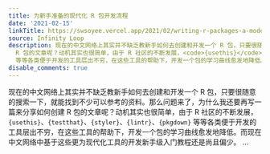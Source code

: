 ```yaml
---
title: 为新手准备的现代化 R 包开发流程
date: '2021-02-15'
linkTitle: https://swsoyee.vercel.app/2021/02/writing-r-packages-a-modern-workflow-for-beginners/
source: Infinity Loop
description: 现在的中文网络上其实并不缺乏教新手如何去创建和开发一个 R 包，只要很随意的搜索一下，就能找到不少可以参考的资料。那么问题来了，为什么我还要再写一篇来分享如何创建
  R 包的文章呢？动机其实也很简单，由于 R 社区的不断发展，<code>{usethis}</code>、<code>{testthat}</code>、<code>{styler}</code>、<code>{lintr}</code>、<code>{pkgdown}</code>
  等等各类便于开发的工具层出不穷，在这些工具的帮助下，开发一个包的学习曲线愈发地降低。而现在中文网络中基于这些更为现代化工具的开发新手级入门教程还是尚且偏少。 ...
disable_comments: true
---
```

现在的中文网络上其实并不缺乏教新手如何去创建和开发一个 R 包，只要很随意的搜索一下，就能找到不少可以参考的资料。那么问题来了，为什么我还要再写一篇来分享如何创建 R 包的文章呢？动机其实也很简单，由于 R 社区的不断发展，<code>{usethis}</code>、<code>{testthat}</code>、<code>{styler}</code>、<code>{lintr}</code>、<code>{pkgdown}</code> 等等各类便于开发的工具层出不穷，在这些工具的帮助下，开发一个包的学习曲线愈发地降低。而现在中文网络中基于这些更为现代化工具的开发新手级入门教程还是尚且偏少。 ...